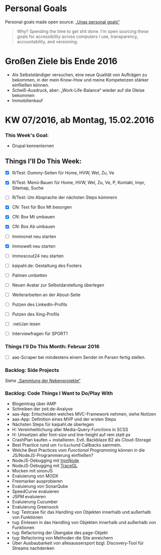 Personal Goals
==============

Personal goals made open source: [„Unas personal goals“](http://una.im/personal-goals-guide/#=%81)
> Why? Spending the time to get shit done. I'm open sourcing these goals for accessibility across computers I use, transparency, accountability, and versioning.

# Großen Ziele bis Ende 2016
* Als Selbstständiger versuchen, eine neue Qualität von Aufträgen zu bekommen, in der mein Know-How und meine Kompetenzen stärker einfließen können.
* Scheiß-Ausdruck, aber: „Work-Life-Balance“ wieder auf die Gleise bekommen
* Immobilienkauf


# KW 07/2016, ab Montag, 15.02.2016


### This Week's Goal: 
* Drupal kennenlernen


## Things I'll Do This Week:
- [x] R/Test: Dummy-Seiten für Home, HVW, Wel, Zu, Ve
- [x] R/Test: Menü-Bauen für Home, HVW, Wel, Zu, Ve, P, Kontakt, Impr, Sitemap, Suche 
- [ ] R/Test: Um Absprache der nächsten Steps kümmern
- [x] CN: Text für Box Mt besorgen
- [x] CN: Box Mt umbauen
- [x] CN: Box Ab umbauen
- [ ] Immnonet neu starten
- [x] Immowelt neu starten
- [ ] Immoscout24 neu starten
- [ ] kaipahl.de: Gestaltung des Footers
- [ ] Palmen umbetten
- [ ] Neuen Avatar zur Selbstdarstellung überlegen
- [ ] Weiterarbeiten an der About-Seite
- [ ] Putzen des LinkedIn-Profils
- [ ] Putzen des Xing-Profils
- [ ] .net/Jan lesen
- [ ] Interviewfragen für SPORT1



### Things I'll Do This Month: Februar 2016
- [ ] aas-Scraper bei mindestens einem Sender im Parsen fertig stellen.

### Backlog: Side Projects
Siehe [„Sammlung der Nebenprojekte“](~/Sites/dogfood-personal-goal/recources/pet-projects.md)


### Backlog: Code Things I Want to Do/Play With
* Blogeintrag über AMP
* Schreiben der zeit.de-Analyse
* aas-App: Entscheiden welches MVC-Framework nehmen, siehe Notizen
* aas-App: Definition eines MVP und der ersten Steps
* Nächsten Steps für kaipahl.de überlegen
* H: Vereinheitlichung aller Media-Query-Functions in SCSS
* H: Umsetzen aller font-size und line-height auf rem statt px
* CrashPlan kaufen + installieren. Evtl. Backblaze B2 als Cloud-Storage
* Best Practice rund um `forEach`und Callbacks sammeln.
* Welche Best Practices vom _Functional Programming_ können in die JS/NodeJS-Programmierung einfließen?
* NodeJS-Debugging mit [IronNode](http://s-a.github.io/iron-node/)
* NodeJS-Debugging mit [TraceGL](https://github.com/traceglMPL/tracegl)
* Mocken mit sinonJS
* Evaluierung von MODX
* Freemarker ausprobieren
* Evaluierung von SonarQube
* SpeedCurve evaluieren
* JSPM evaluieren
* Evaluierung Cucumber
* Evaluierung Greensock
* tug: Testcase für das Handling von Objekten innerhalb und außerhalb von Funktionen
* tug: Einlesen in das Handling von Objekten innerhalb und außerhalb von Funktionen
* tug: Refactoring der Übergabe des page-Objekt
* tug: Refactoring von Methoden die Site anreichern
* Über Ausbaubarkeit von allesaussersport bzgl. Discovery-Tool für Streams nachdenken



